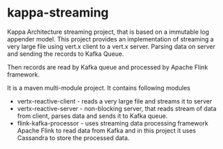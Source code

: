 # kappa-streaming

Kappa Architecture streaming project, that is based on a immutable log appender model. This project provides an implementation of streaming a very large file using vert.x client to a vert.x server. Parsing data on server and sending the records to Kafka Queue.

Then records are read by Kafka queue and processed by Apache Flink framework.

It is a maven multi-module project. It contains following modules

*  vertx-reactive-client - reads a very large file and streams it to server
*  vertx-reactive-server - non-blocking server, that reads stream of data from client, parses data and sends it to Kafka queue.
*  flink-kafka-processor - uses streaming data processing framework Apache Flink to read data from Kafka and in this project it uses Cassandra to store the processed data.
